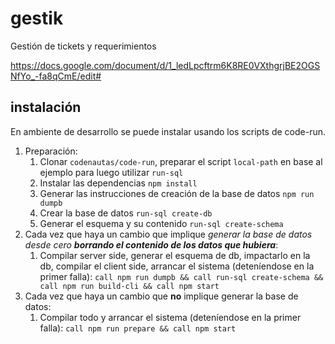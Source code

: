 # gestik

Gestión de tickets y requerimientos

https://docs.google.com/document/d/1_ledLpcftrm6K8RE0VXthgrjBE2OGSNfYo_-fa8qCmE/edit#

## instalación

En ambiente de desarrollo se puede instalar usando los scripts de code-run. 

   1. Preparación:
      1. Clonar `codenautas/code-run`, preparar el script `local-path` en base al ejemplo para luego utilizar `run-sql`
      2. Instalar las dependencias `npm install`
      3. Generar las instrucciones de creación de la base de datos `npm run dumpb`
      4. Crear la base de datos `run-sql create-db`
      5. Generar el esquema y su contenido `run-sql create-schema`
   2. Cada vez que haya un cambio que implique *generar la base de datos desde cero **borrando el contenido de los datos que hubiera***:
      1. Compilar server side, generar el esquema de db, impactarlo en la db, compilar el client side, arrancar el sistema
         (deteníendose en la primer falla): `call npm run dumpb && call run-sql create-schema && call npm run build-cli && call npm start`
   3. Cada vez que haya un cambio que **no** implique generar la base de datos:
      1. Compilar todo y arrancar el sistema (deteníendose en la primer falla): 
      `call npm run prepare && call npm start`
